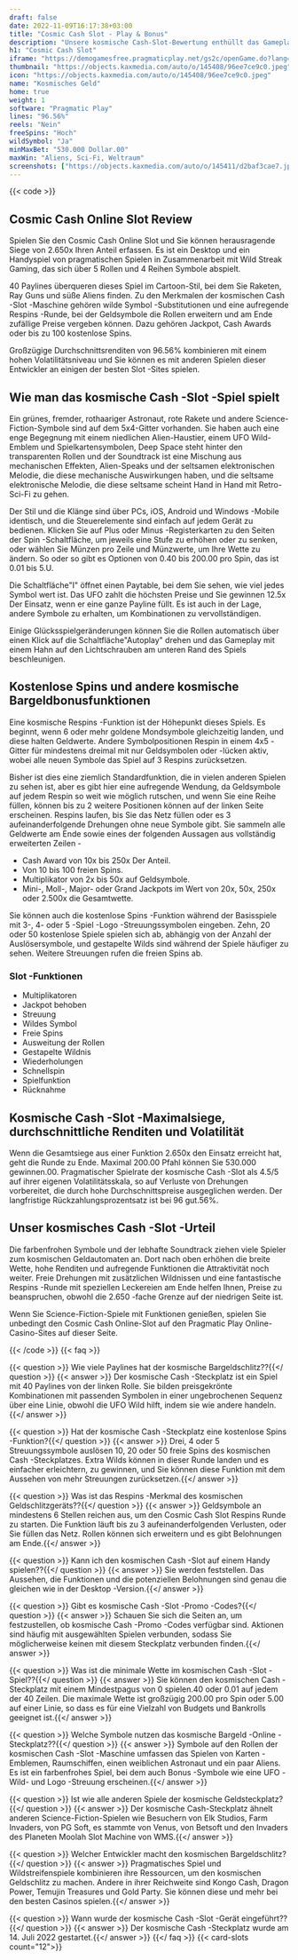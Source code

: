 ```yaml
---
draft: false
date: 2022-11-09T16:17:38+03:00
title: "Cosmic Cash Slot - Play & Bonus"
description: "Unsere kosmische Cash-Slot-Bewertung enthüllt das Gameplay und die Funktionen eines Raums zum Thema Raumfahrt. Wir sehen auch, wo wir es mit dem besten Casino -Bonus spielen können."
h1: "Cosmic Cash Slot"
iframe: "https://demogamesfree.pragmaticplay.net/gs2c/openGame.do?lang=en&cur=USD&websiteUrl=https%3A%2F%2Fclienthub.pragmaticplay.com%2F&gcpif=2273&gameSymbol=vs40cosmiccash&jurisdiction=99"
thumbnail: "https://objects.kaxmedia.com/auto/o/145408/96ee7ce9c0.jpeg"
icon: "https://objects.kaxmedia.com/auto/o/145408/96ee7ce9c0.jpeg"
name: "Kosmisches Geld"
home: true
weight: 1
software: "Pragmatic Play"
lines: "96.56%"
reels: "Nein"
freeSpins: "Hoch"
wildSymbol: "Ja"
minMaxBet: "530.000 Dollar.00"
maxWin: "Aliens, Sci-Fi, Weltraum"
screenshots: ["https://objects.kaxmedia.com/auto/o/145411/d2baf3cae7.jpeg"]
---
```


{{< code >}}<h2>Cosmic Cash Online Slot Review</h2><p>Spielen Sie den Cosmic Cash Online Slot und Sie können herausragende Siege von 2.650x Ihren Anteil erfassen. Es ist ein Desktop und ein Handyspiel von pragmatischen Spielen in Zusammenarbeit mit Wild Streak Gaming, das sich über 5 Rollen und 4 Reihen Symbole abspielt.</p><p>40 Paylines überqueren dieses Spiel im Cartoon-Stil, bei dem Sie Raketen, Ray Guns und süße Aliens finden. Zu den Merkmalen der kosmischen Cash -Slot -Maschine gehören wilde Symbol -Substitutionen und eine aufregende Respins -Runde, bei der Geldsymbole die Rollen erweitern und am Ende zufällige Preise vergeben können. Dazu gehören Jackpot, Cash Awards oder bis zu 100 kostenlose Spins.</p><p>Großzügige Durchschnittsrenditen von 96.56% kombinieren mit einem hohen Volatilitätsniveau und Sie können es mit anderen Spielen dieser Entwickler an einigen der besten Slot -Sites spielen.</p><h2>Wie man das kosmische Cash -Slot -Spiel spielt</h2><p>Ein grünes, fremder, rothaariger Astronaut, rote Rakete und andere Science-Fiction-Symbole sind auf dem 5x4-Gitter vorhanden. Sie haben auch eine enge Begegnung mit einem niedlichen Alien-Haustier, einem UFO Wild-Emblem und Spielkartensymbolen, Deep Space steht hinter den transparenten Rollen und der Soundtrack ist eine Mischung aus mechanischen Effekten, Alien-Speaks und der seltsamen elektronischen Melodie, die diese mechanische Auswirkungen haben, und die seltsame elektronische Melodie, die diese seltsame scheint Hand in Hand mit Retro-Sci-Fi zu gehen.</p><p>Der Stil und die Klänge sind über PCs, iOS, Android und Windows -Mobile identisch, und die Steuerelemente sind einfach auf jedem Gerät zu bedienen. Klicken Sie auf Plus oder Minus -Registerkarten zu den Seiten der Spin -Schaltfläche, um jeweils eine Stufe zu erhöhen oder zu senken, oder wählen Sie Münzen pro Zeile und Münzwerte, um Ihre Wette zu ändern. So oder so gibt es Optionen von 0.40 bis 200.00 pro Spin, das ist 0.01 bis 5.U.</p><p>Die Schaltfläche"I" öffnet einen Paytable, bei dem Sie sehen, wie viel jedes Symbol wert ist. Das UFO zahlt die höchsten Preise und Sie gewinnen 12.5x Der Einsatz, wenn er eine ganze Payline füllt. Es ist auch in der Lage, andere Symbole zu erhalten, um Kombinationen zu vervollständigen.</p><p>Einige Glücksspielgeränderungen können Sie die Rollen automatisch über einen Klick auf die Schaltfläche"Autoplay" drehen und das Gameplay mit einem Hahn auf den Lichtschrauben am unteren Rand des Spiels beschleunigen.</p><h2>Kostenlose Spins und andere kosmische Bargeldbonusfunktionen</h2><p>Eine kosmische Respins -Funktion ist der Höhepunkt dieses Spiels. Es beginnt, wenn 6 oder mehr goldene Mondsymbole gleichzeitig landen, und diese halten Geldwerte. Andere Symbolpositionen Respin in einem 4x5 -Gitter für mindestens dreimal mit nur Geldsymbolen oder -lücken aktiv, wobei alle neuen Symbole das Spiel auf 3 Respins zurücksetzen.</p><p>Bisher ist dies eine ziemlich Standardfunktion, die in vielen anderen Spielen zu sehen ist, aber es gibt hier eine aufregende Wendung, da Geldsymbole auf jedem Respin so weit wie möglich rutschen, und wenn Sie eine Reihe füllen, können bis zu 2 weitere Positionen können auf der linken Seite erscheinen. Respins laufen, bis Sie das Netz füllen oder es 3 aufeinanderfolgende Drehungen ohne neue Symbole gibt. Sie sammeln alle Geldwerte am Ende sowie eines der folgenden Aussagen aus vollständig erweiterten Zeilen -</p><ul><li>Cash Award von 10x bis 250x Der Anteil.</li><li>Von 10 bis 100 freien Spins.</li><li>Multiplikator von 2x bis 50x auf Geldsymbole.</li><li>Mini-, Moll-, Major- oder Grand Jackpots im Wert von 20x, 50x, 250x oder 2.500x die Gesamtwette.</li></ul><p>Sie können auch die kostenlose Spins -Funktion während der Basisspiele mit 3-, 4- oder 5 -Spiel -Logo -Streuungssymbolen eingeben. Zehn, 20 oder 50 kostenlose Spiele spielen sich ab, abhängig von der Anzahl der Auslösersymbole, und gestapelte Wilds sind während der Spiele häufiger zu sehen. Weitere Streuungen rufen die freien Spins ab.</p><h3>
Slot -Funktionen</h3><ul>
<li></span>
Multiplikatoren</li>
<li></span>
Jackpot behoben</li>
<li></span>
Streuung</li>
<li></span>
Wildes Symbol</li>
<li></span>
Freie Spins</li>
<li></span>
Ausweitung der Rollen</li>
<li></span>
Gestapelte Wildnis</li>
<li></span>
Wiederholungen</li>
<li></span>
Schnellspin</li>
<li></span>
Spielfunktion</li>
<li></span>
Rücknahme</li></ul><h2>Kosmische Cash -Slot -Maximalsiege, durchschnittliche Renditen und Volatilität</h2><p>Wenn die Gesamtsiege aus einer Funktion 2.650x den Einsatz erreicht hat, geht die Runde zu Ende. Maximal 200.00 Pfahl können Sie 530.000 gewinnen.00. Pragmatischer Spielrate der kosmische Cash -Slot als 4.5/5 auf ihrer eigenen Volatilitätsskala, so auf Verluste von Drehungen vorbereitet, die durch hohe Durchschnittspreise ausgeglichen werden. Der langfristige Rückzahlungsprozentsatz ist bei 96 gut.56%.</p><h2>Unser kosmisches Cash -Slot -Urteil</h2><p>Die farbenfrohen Symbole und der lebhafte Soundtrack ziehen viele Spieler zum kosmischen Geldautomaten an. Dort nach oben erhöhen die breite Wette, hohe Renditen und aufregende Funktionen die Attraktivität noch weiter. Freie Drehungen mit zusätzlichen Wildnissen und eine fantastische Respins -Runde mit speziellen Leckereien am Ende helfen Ihnen, Preise zu beanspruchen, obwohl die 2.650 -fache Grenze auf der niedrigen Seite ist.</p><p>Wenn Sie Science-Fiction-Spiele mit Funktionen genießen, spielen Sie unbedingt den Cosmic Cash Online-Slot auf den Pragmatic Play Online-Casino-Sites auf dieser Seite.</p>
{{< /code >}}
{{< faq >}}

{{< question >}} Wie viele Paylines hat der kosmische Bargeldschlitz??{{</ question >}}
{{< answer >}} Der kosmische Cash -Steckplatz ist ein Spiel mit 40 Paylines von der linken Rolle. Sie bilden preisgekrönte Kombinationen mit passenden Symbolen in einer ungebrochenen Sequenz über eine Linie, obwohl die UFO Wild hilft, indem sie wie andere handeln.{{</ answer >}}

{{< question >}} Hat der kosmische Cash -Steckplatz eine kostenlose Spins -Funktion?{{</ question >}}
{{< answer >}} Drei, 4 oder 5 Streuungssymbole auslösen 10, 20 oder 50 freie Spins des kosmischen Cash -Steckplatzes. Extra Wilds können in dieser Runde landen und es einfacher erleichtern, zu gewinnen, und Sie können diese Funktion mit dem Aussehen von mehr Streuungen zurücksetzen.{{</ answer >}}

{{< question >}} Was ist das Respins -Merkmal des kosmischen Geldschlitzgeräts??{{</ question >}}
{{< answer >}} Geldsymbole an mindestens 6 Stellen reichen aus, um den Cosmic Cash Slot Respins Runde zu starten. Die Funktion läuft bis zu 3 aufeinanderfolgenden Verlusten, oder Sie füllen das Netz. Rollen können sich erweitern und es gibt Belohnungen am Ende.{{</ answer >}}

{{< question >}} Kann ich den kosmischen Cash -Slot auf einem Handy spielen??{{</ question >}}
{{< answer >}} Sie werden feststellen. Das Aussehen, die Funktionen und die potenziellen Belohnungen sind genau die gleichen wie in der Desktop -Version.{{</ answer >}}

{{< question >}} Gibt es kosmische Cash -Slot -Promo -Codes?{{</ question >}}
{{< answer >}} Schauen Sie sich die Seiten an, um festzustellen, ob kosmische Cash -Promo -Codes verfügbar sind. Aktionen sind häufig mit ausgewählten Spielen verbunden, sodass Sie möglicherweise keinen mit diesem Steckplatz verbunden finden.{{</ answer >}}

{{< question >}} Was ist die minimale Wette im kosmischen Cash -Slot -Spiel??{{</ question >}}
{{< answer >}} Sie können den kosmischen Cash -Steckplatz mit einem Mindestpagus von 0 spielen.40 oder 0.01 auf jedem der 40 Zeilen. Die maximale Wette ist großzügig 200.00 pro Spin oder 5.00 auf einer Linie, so dass es für eine Vielzahl von Budgets und Bankrolls geeignet ist.{{</ answer >}}

{{< question >}} Welche Symbole nutzen das kosmische Bargeld -Online -Steckplatz??{{</ question >}}
{{< answer >}} Symbole auf den Rollen der kosmischen Cash -Slot -Maschine umfassen das Spielen von Karten -Emblemen, Raumschiffen, einen weiblichen Astronaut und ein paar Aliens. Es ist ein farbenfrohes Spiel, bei dem auch Bonus -Symbole wie eine UFO -Wild- und Logo -Streuung erscheinen.{{</ answer >}}

{{< question >}} Ist wie alle anderen Spiele der kosmische Geldsteckplatz?{{</ question >}}
{{< answer >}} Der kosmische Cash-Steckplatz ähnelt anderen Science-Fiction-Spielen wie Besuchern von Elk Studios, Farm Invaders, von PG Soft, es stammte von Venus, von Betsoft und den Invaders des Planeten Moolah Slot Machine von WMS.{{</ answer >}}

{{< question >}} Welcher Entwickler macht den kosmischen Bargeldschlitz?{{</ question >}}
{{< answer >}} Pragmatisches Spiel und Wildstreifenspiele kombinieren ihre Ressourcen, um den kosmischen Geldschlitz zu machen. Andere in ihrer Reichweite sind Kongo Cash, Dragon Power, Temujin Treasures und Gold Party. Sie können diese und mehr bei den besten Casinos spielen.{{</ answer >}}

{{< question >}} Wann wurde der kosmische Cash -Slot -Gerät eingeführt??{{</ question >}}
{{< answer >}} Der kosmische Cash -Steckplatz wurde am 14. Juli 2022 gestartet.{{</ answer >}}
{{</ faq >}}
{{< card-slots count="12">}}